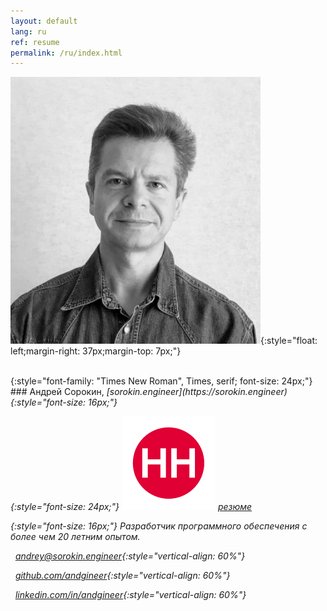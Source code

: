 ```yaml
---
layout: default
lang: ru
ref: resume
permalink: /ru/index.html
---
```


![](/images/IMG_0554.png){:style="float: left;margin-right: 37px;margin-top: 7px;"}

<style type="text/css">
  h2 {
    content: "";
    clear: both;
  }
</style>

<br>
{:style="font-family: "Times New Roman", Times, serif; font-size: 24px;"}
### Андрей Сорокин, <i class="fa fa-home" />  [sorokin.engineer](https://sorokin.engineer){:style="font-size: 16px;"}

{:style="font-size: 24px;"}
![](/images/hh.svg) [резюме](https://spb.hh.ru/resume/d32833b9ff05af06460039ed1f487336345961)

{:style="font-size: 16px;"}
Разработчик программного обеспечения с более чем 20 летним опытом.

<i class="svg-icon email" />  &nbsp;&nbsp;[andrey@sorokin.engineer](mailto:andrey@sorokin.engineer){:style="vertical-align: 60%"}

<i class="svg-icon github" /> &nbsp;&nbsp;[github.com/andgineer](https://github.com/andgineer){:style="vertical-align: 60%"}

<i class="svg-icon linkedin" /> &nbsp;&nbsp;[linkedin.com/in/andgineer](https://www.linkedin.com/in/andgineer/){:style="vertical-align: 60%"}

## &nbsp;
